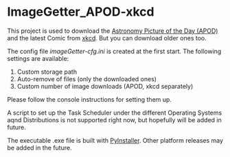 # ImageGetter_APOD-xkcd

This project is used to download the [Astronomy Picture of the Day (APOD)](https://apod.nasa.gov/) and the latest Comic from [xkcd](https://xkcd.com/). But you can download older ones too.

The config file *imageGetter-cfg.ini* is created at the first start. The following settings are available:
1. Custom storage path
2. Auto-remove of files (only the downloaded ones)
3. Custom number of image downloads (APOD, xkcd separately)

Please follow the console instructions for setting them up.

A script to set up the Task Scheduler under the different Operating Systems aqnd Distributions is not supported right now, but hopefully will be added in future.

The executable .exe file is built with [PyInstaller](https://www.pyinstaller.org/).
Other platform releases may be added in the future.
